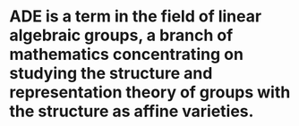 # ADE is a term in the field of linear algebraic groups, a branch of mathematics concentrating on studying the structure and representation theory of groups with the structure as affine varieties. 

